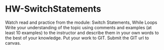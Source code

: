 # HW-SwitchStatements
Watch read and practice from the module: Switch Statements, While Loops  Write your understanding of the topic using comments and examples (at least 10 examples) to the instructor and describe them in your own words to the best of your knowledge. Put your work to GIT. Submit the GIT url to canvas. 
